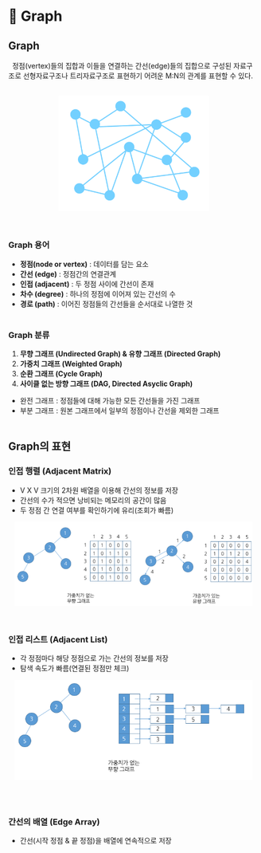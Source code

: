 # 📄 **Graph**

## **Graph**

&nbsp;&nbsp;정점(vertex)들의 집합과 이들을 연결하는 간선(edge)들의 집합으로 구성된 자료구조로 선형자료구조나 트리자료구조로 표현하기 어려운 M:N의 관계를 표현할 수 있다.
<br/><br/>

<p align="center" style="display: flex; justify-content: center;">
    <img style="width: 60%" src="../images/graph.png" alt="graph">
</p></br>

### **Graph 용어**

- **정점(node or vertex)** : 데이터를 담는 요소
- **간선 (edge)** : 정점간의 연결관계
- **인접 (adjacent)** : 두 정점 사이에 간선이 존재
- **차수 (degree)** : 하나의 정점에 이어져 있는 간선의 수
- **경로 (path)** : 이어진 정점들의 간선들을 순서대로 나열한 것
  <br/><br/>

### **Graph 분류**

1. **무향 그래프 (Undirected Graph) & 유향 그래프 (Directed Graph)**
2. **가중치 그래프 (Weighted Graph)**
3. **순환 그래프 (Cycle Graph)**
4. **사이클 없는 방향 그래프 (DAG, Directed Asyclic Graph)**
   <br/>

- 완전 그래프 : 정점들에 대해 가능한 모든 간선들을 가진 그래프
- 부분 그래프 : 원본 그래프에서 일부의 정점이나 간선을 제외한 그래프
  <br/><br/>

## **Graph의 표현**

### **인접 행렬 (Adjacent Matrix)**

- V X V 크기의 2차원 배열을 이용해 간선의 정보를 저장
- 간선의 수가 적으면 낭비되는 메모리의 공간이 많음
- 두 정점 간 연결 여부를 확인하기에 유리(조회가 빠름)
  <br/>

<p align="center" style="display: flex; justify-content: center;">
    <img style="width: 95%" src="../images/adjacentMatrix.png" alt="adjacentMatrix">
</p></br>

### **인접 리스트 (Adjacent List)**

- 각 정점마다 해당 정점으로 가는 간선의 정보를 저장
- 탐색 속도가 빠름(연결된 정점만 체크)
  <br/>

<p align="center" style="display: flex; justify-content: center;">
    <img style="width: 95%" src="../images/adjcentList.png" alt="adjacentList">
</p></br>
<br/>

### **간선의 배열 (Edge Array)**

- 간선(시작 정점 & 끝 정점)을 배열에 연속적으로 저장
  <br/><br/>
